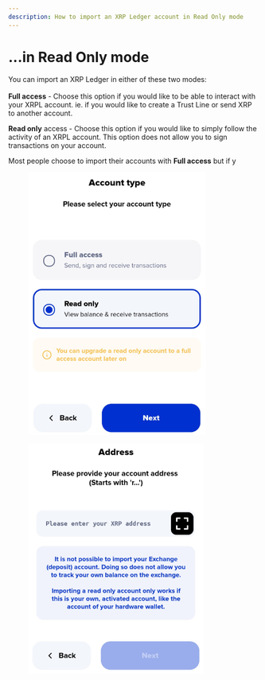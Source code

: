```yaml
---
description: How to import an XRP Ledger account in Read Only mode
---
```


# ...in Read Only mode

You can import an XRP Ledger in either of these two modes:\
\
**Full access** - Choose this option if you would like to be able to interact with your XRPL account. ie. if you would like to create a Trust Line or send XRP to another account.

**Read only** access - Choose this option if you would like to simply follow the activity of an XRPL account. This option does not allow you to sign transactions on your account.&#x20;

Most people choose to import their accounts with **Full access** but if y

<figure><img src="../../../.gitbook/assets/Read only.png" alt=""><figcaption></figcaption></figure>

<figure><img src="../../../.gitbook/assets/Read only - 1.png" alt=""><figcaption></figcaption></figure>
